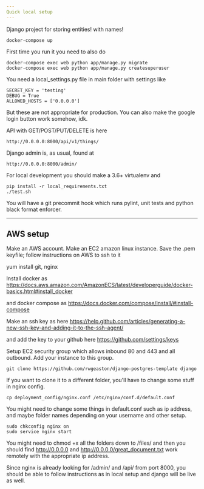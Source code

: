 ```yaml
---
Quick local setup
---
```


Django project for storing entities! with names!

    docker-compose up

First time you run it you need to also do

    docker-compose exec web python app/manage.py migrate
    docker-compose exec web python app/manage.py createsuperuser

You need a local_settings.py file in main folder with settings like

    SECRET_KEY = 'testing'
    DEBUG = True
    ALLOWED_HOSTS = ['0.0.0.0']

But these are not appropriate for production. You can also make the google login button work somehow, idk.

API with GET/POST/PUT/DELETE is here

    http://0.0.0.0:8000/api/v1/things/

Django admin is, as usual, found at

    http://0.0.0.0:8000/admin/

For local development you should make a 3.6+ virtualenv and

    pip install -r local_requirements.txt
    ./test.sh

You will have a git precommit hook which runs pylint, unit tests and python black format enforcer.

---
AWS setup
---

Make an AWS account. Make an EC2 amazon linux instance. Save the .pem keyfile; follow instructions on AWS to ssh to it

yum install git, nginx

Install docker as https://docs.aws.amazon.com/AmazonECS/latest/developerguide/docker-basics.html#install_docker

and docker compose as https://docs.docker.com/compose/install/#install-compose

Make an ssh key as here https://help.github.com/articles/generating-a-new-ssh-key-and-adding-it-to-the-ssh-agent/

and add the key to your github here https://github.com/settings/keys

Setup EC2 security group which allows inbound 80 and 443 and all outbound. Add your instance to this group.

    git clone https://github.com/rwgeaston/django-postgres-template django

If you want to clone it to a different folder, you'll have to change some stuff in nginx config.

    cp deployment_config/nginx.conf /etc/nginx/conf.d/default.conf

You might need to change some things in default.conf such as ip address, and maybe folder names depending on your
username and other setup.

    sudo chkconfig nginx on
    sudo service nginx start

You might need to chmod +x all the folders down to /files/ and then you should find http://0.0.0.0 and
http://0.0.0.0/great_document.txt work remotely with the appropriate ip address.

Since nginx is already looking for /admin/ and /api/ from port 8000, you should be able to follow instructions
 as in local setup and django will be live as well.
